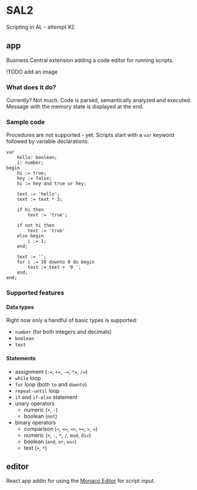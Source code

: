 # SAL2

Scripting in AL - attempt #2.

## app

Business Central extension adding a code editor for running scripts.

!TODO add an image

### What does it do?

Currently? Not much. Code is parsed, semantically analyzed and executed. Message with the memory state is displayed at the end.

### Sample code

Procedures are not supported - yet.
Scripts start with a `var` keyword followed by variable declarations.

```sal
var
    hello: boolean;
    i: number;
begin
    hi := true;
    hey := false;
    hi := hey and true or hey;
    
    text := 'hello';
    text := text * 3;

    if hi then
        text := 'true';

    if not hi then
        text := 'true'
    else begin
        i := 1;
    end;

    text := '';
    for i := 10 downto 0 do begin
        text := text + '0 ';
    end;
end;
```

### Supported features

#### Data types

Right now only a handful of basic types is supported:

- `number` (for both integers and decimals)
- `boolean`
- `text`

#### Statements

- assignment (`:=`, `+=`, `-=`, `*=`, `/=`)
- `while` loop
- `for` loop (both `to` and `downto`)
- `repeat-until` loop
- `if` and `if-else` statement
- unary operators
  - numeric (`+`, `-`)
  - boolean (`not`)
- binary operators
  - comparison (`<`, `<=`, `<>`, `>=`, `>`, `=`)
  - numeric (`+`, `-`, `*`, `/`, `mod`, `div`)
  - boolean (`and`, `or`, `xor`)
  - text (`+`, `*`)

## editor

React app addin for using the [Monaco Editor](https://github.com/microsoft/monaco-editor) for script input.
